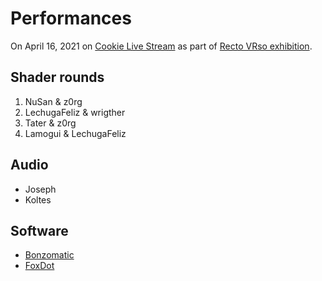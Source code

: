 # Performances

On April 16, 2021 on [Cookie Live Stream](https://youtu.be/UIGlDjnuUIY) as part of [Recto VRso exhibition](https://rectovrso.laval-virtual.com/).

## Shader rounds

1. NuSan & z0rg
2. LechugaFeliz & wrigther
3. Tater & z0rg
4. Lamogui & LechugaFeliz

## Audio

- Joseph
- Koltes

## Software

- [Bonzomatic](https://github.com/TheNuSan/Bonzomatic/)
- [FoxDot](https://foxdot.org/)
